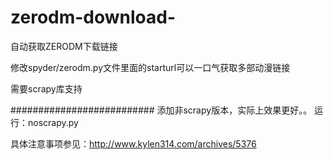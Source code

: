 zerodm-download-
================

自动获取ZERODM下载链接

修改spyder/zerodm.py文件里面的starturl可以一口气获取多部动漫链接

需要scrapy库支持

##########################
添加非scrapy版本，实际上效果更好。。
运行：noscrapy.py

具体注意事项参见：http://www.kylen314.com/archives/5376